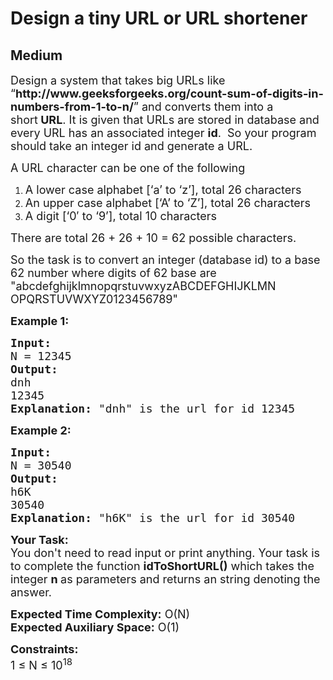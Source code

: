 # Design a tiny URL or URL shortener
## Medium 
<div class="problem-statement">
                <p></p><p><span style="font-size:18px">Design a system that takes big URLs like “<strong>http://www.geeksforgeeks.org/count-sum-of-digits-in-numbers-from-1-to-n/</strong>” and converts them into a short<strong>&nbsp;URL</strong>.&nbsp;It is given that URLs are stored in database and every URL has an associated integer <strong>id</strong>.&nbsp; So your program should take an integer id and generate a&nbsp;URL.&nbsp; </span></p>

<p><span style="font-size:18px">A URL character can be one of the following</span></p>

<ol>
	<li><span style="font-size:18px">A lower case alphabet [‘a’ to ‘z’], total 26 characters</span></li>
	<li><span style="font-size:18px">An upper case alphabet [‘A’ to ‘Z’], total 26 characters</span></li>
	<li><span style="font-size:18px">A digit [‘0′ to ‘9’], total 10 characters</span></li>
</ol>

<p><span style="font-size:18px">There are total 26 + 26 + 10 = 62 possible characters.</span></p>

<p><span style="font-size:18px">So the task is to convert an integer (database id) to a base 62 number where digits of 62 base are "abcdefghijklmnopqrstuvwxyzABCDEFGHIJKLMN<br>
OPQRSTUVWXYZ0123456789"</span></p>

<p><span style="font-size:18px"><strong>Example 1:</strong></span></p>

<pre><span style="font-size:18px"><strong>Input: 
</strong>N = 12345
<strong>Output:</strong> 
dnh
12345
<strong>Explanation:</strong> "dnh" is the url for id 12345
</span></pre>

<p><span style="font-size:18px"><strong>Example 2:</strong></span></p>

<pre><span style="font-size:18px"><strong>Input:</strong> 
N = 30540
<strong>Output:</strong> 
h6K
30540
<strong>Explanation:</strong> "h6K" is the url for id 30540</span></pre>

<p><span style="font-size:18px"><strong>Your Task:&nbsp;&nbsp;</strong><br>
You don't need to read input or print anything. Your task is to complete the function&nbsp;<strong>idToShortURL()</strong>&nbsp;which takes the integer&nbsp;<strong>n</strong><strong>&nbsp;</strong>as parameters and returns an string denoting the answer.</span></p>

<p><span style="font-size:18px"><strong>Expected Time Complexity:</strong>&nbsp;O(N)<br>
<strong>Expected Auxiliary Space:</strong>&nbsp;O(1)</span></p>

<p><span style="font-size:18px"><strong>Constraints:</strong><br>
1 ≤ N ≤ 10<sup>18</sup></span></p>

<p>&nbsp;</p>
 <p></p>
            </div>